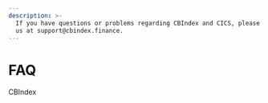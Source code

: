 ```yaml
---
description: >-
  If you have questions or problems regarding CBIndex and CICS, please contact
  us at support@cbindex.finance.
---
```


# FAQ

CBIndex

